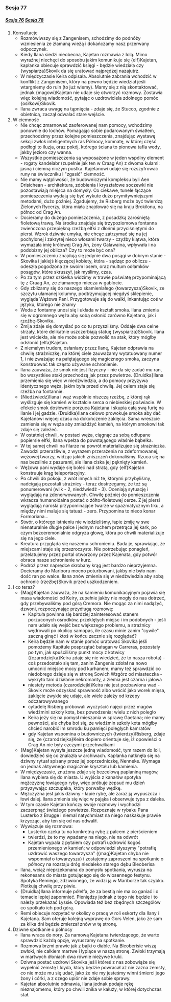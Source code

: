 ### Sesja 77
##### [Sesja 76](#sesja-76) [Sesja 78](#sesja-78)
1. Konsultacje
    - Rozmówiwszy się z Zangenisem, schodzimy do podnóży wzniesienia ze złamaną wieżą i dokańczamy nasz przerwany odpoczynek.
    - Kiedy Ilana siedzi nieobecna, Kajetan rozmawia z Iolą. Mimo wyraźnej niechęci do sposobu jakim komunikuje się {elf}Kajetan, kapłanka obiecuje sprawdzić księgi - będzie wiedziała czy {wyspiarza}Skovik da się uratować najprędzej nazajutrz.
    - W międzyczasie Keira odpisała. Absolutnie zabrania wchodzić w konflikt z Zangenisem, który na pewno będzie wiedział jeśli wtargniemy do ruin (to już wiemy). Mamy się z nią skontaktować, jednak {magowi}Kajetan nie udaje się otworzyć rozmowy. Zostawia więc kolejną wiadomość, pytając o uzdrowiciela zdolnego pomóc {osiłkowi}Skovik.
    - Ilana zwraca uwagę na tąpnięcia - zdaje się, że Stucco, zgodnie z obietnicą, zaczął odwalać stare wejście.
2. W ciemność
    - Nie chcąc zmarnować zaoferowanej nam pomocy, wchodzimy ponownie do lochów. Pomagając sobie podarowanym światłem, przechodzimy przez kolejne pomieszczenia, znajdując wystawę sekcji zwłok inteligentnych ras Północy, komnatę, w której część podłogi to iluzja, oraz pokój, którego ściana to pionowa tafla wody, jakby jezioro czy wanna. 
    - Wszystkie pomieszczenia są wyposażone w jeden wspólny element - rogaty kandelabr (zupełnie jak ten w Craag An) z dwoma kulami: jasną i ciemną niczym pustka. Kajetanowi udaje się rozszyfrować runy na świeczniku i "zgasić" ciemność.
    - Nie mamy wątpliwości, że budowniczymi kompleksu byli Aen Drisichean - architektura, zdobienia i kryształowe soczewki nie pozostawiają miejsca na domysły. Co ciekawe, tunele łączące pomieszczenia wydają się być wykute dużo prymitywniejszymi metodami, dużo później. Zgadujemy, że Risberg może być twierdzą Zielonych Rycerzy, która miała znajdować się na kraju Brokilonu, na północ od Crag An.
    - Docieramy do dużego pomieszczenia, z posadzką zarośniętą fioletową trawą. Na środku znajduje się trzypoziomowa fontanna zwieńczona przepiękną rzeźbą elfki z dłońmi przyciśniętymi do piersi. Wzrok dziwnie umyka, nie chcąc zatrzymać się na jej pochylonej i zakrytej nieco włosami twarzy - czyżby klątwa, która wymazała imię królowej Crag An, żony Galawaina, wpływała i na podobizny jej oblicza? Czy to może być ona?
    - W pomieszczeniu znajdują się jedynie dwa posągi w dobrym stanie - Skovika i jakiejś klęczącej kobiety, która - sądząc po obliczu - odeszła pogodzona ze swoim losem, oraz multum odłamków posągów, które skruszył, jak myślimy, czas.
    - Po za tym przez szkiełka widzimy w trawie poświatę przypominającą tę z Craag An, ze złamanego miecza w gablocie.
    - Gdy zbliżamy się do naszego skamieniałego {towarzysza}Skovik, ze szczytu ułamanej kolumny, podtrzymującej niegdyś sklepienie, wygląda Wężowa Pani. Przygotowuje się do walki, inkantując coś w języku, którego nie znamy
    - Woda z fontanny unosi się i układa w kształt smoka. Ilana zmienia się w ogromnego węża aby sobą osłonić zarówno Kajetana, jak i rzeźbę-Skovika. 
    - Żmija zdaje się domyślać po co tu przyszliśmy. Oddaje dwa celne strzały, które delikatnie uszczerbiają statuę {wyspiarza}Skovik. Ilana jest wściekła, ale nie może sobie pozwolić na atak, który mógłby odsłonić {elfa}Kajetan.
    - Z niemałym trudem, osłaniany przez Ilanę, Kajetan odprawia na chwilę strażniczkę, na której ciele zauważamy wytatuowany numer 1, i nie zważając na pałętającego się magicznego smoka, zaczyna konstruować tak często używane schronienie.
    - Ilana zauważa, że smok nie jest fizyczny - nie da się zadać mu ran, bo wszystkiee ataki przechodzą jak przez powietrze. {Druidka}Ilana przemienia się więc w niedźwiedzia, a do pomocy przyzywa identycznego węża, jakim była przed chwilą. Jej celem staje się rzeźba na fontannie.
    - {Niedźwiedź}Ilana i wąż wspólnie niszczą rzeźbę, z której rąk wyślizguje się kamień w kształcie serca o niebieskiej poświacie. W efekcie smok dosłownie porzuca Kajetana i skupia całą swą furię na Ilanie i jej gadzie. {Druidka}Ilana celowo prowokuje smoka aby dać Kajetanowi więcej czasu na dokończenie zaklęcia. Sama wreszcie zamienia się w węża aby zmiażdżyć kamień, na którym smokowi tak zdaje się zależeć.
    - W ostatniej chwili, w postaci węża, ciągnąc za sobą odłupane popiersie elfki, Ilana wpełza do powstającego właśnie bąbelka.
    - W tej samej chwili na filarze na powrót materializujee się strażniczka. Zawodzi przeraźliwie, z wyrazem przerażenia na zdeformowanej, wężowej twarzy, widząc jakich zniszczeń dokonaliśmy. Rzuca się na nas bezsilnie z pazurami, ale Ilana ciska jej pęknięty kamień. 
    - Wężowa pani wydaje się boleć nad stratą, gdy {elf}Kajetan konstruuje krąg teleportacyjny.
    - Po chwili do pokoju, z wrót innych niż te, którymi przybyliśmy, nadcigają pozostali strażnicy - teraz dostrzegamy, że też są ponumerowani (wilk - 2, niedźwiedź - 3). Oceniają sytuację i wyglądają na zdenerwowanych. Chwilę póżniej do pomieszczenia wkracza humanoidalna postać o żółto-fioletowej cerze. Z jej piersi wyglądają narośla przypominające twarze w spazmatycznym tiku, a między nimi maluje się tatuaż - zero. Przypomina to nieco konar Formoriana...
    - Stwór, o którego istnieniu nie wiedzieliśmy, łapie żmiję w swe nienaturalnie długie palce i jednym ruchem przetrąca jej kark, po czym bezceremonialnie odgryza głowę, która po chwili materializuje się na jego ciele. 
    - Kreatura przygląda się naszemu schronieniu. Bada je, sprawiając, że miejscami staje się przezroczyste. Nie potrzebując ponagleń, przelatujemy przez portal otworzony przez Kajenata, gdy potwór obraca nasze schronienie w kurz.
    - Podróż przez naprędce skrobany krąg jest bardzo nieprzyjemna. Docieramy do Mariboru mocno poturbowani, jakby nie było nam dość ran po walce. Ilana znów zmienia się w niedźwiedzia aby sobą ochronić {rzeźbę}Skovik przed uszkodzeniem.
3. I co teraz?
    - {Mag}Kajetan zauważa, że na kamieniu komunikacyjnym pojawia się masa wiadomości od Keiry, zupełnie jakby nie mogły do nas dotrzeć, gdy przebywaliśmy pod górą Cremora. Nie mogąc za nimi nadążyć, dzwoni, rozpoczynając przydługą rozmowę:
        - Kapituła powinna się bardziej zainteresować stanem porzuconych ośrodków, przeklętych miejsc i im podobnych - jeśli nam udało się wejść bez większego problemu, a strażnicy wędrowali po okolicy samopas, ile czasu minie zanim "cywile" zaczną ginąć i ktoś w końcu zacznie się rozglądać?
        - Keira będzie nam w stanie pomóc uratować Skovika jeśli pomożemy Kapitule posprzątać bałagan w Carreras, pozostały po tym, jak spuściliśmy punkt mocy z kotwicy ({czarodziejka}Keira zdaje się nie wiedzieć, że to nasza robota) - coś przedostało się tam, zanim Zangenis zdołał na nowo umocnić miejsce mocy pod kurhanem; mamy też sprawdzić co niedobrego dzieje się w stronę Sowich Wzgórz od miasteczka - wykryto tam działanie nekromanty, a ziemia jest czarna i jałowa
        - niestety metoda {czarodziejki}Keira nie jest pozbawiona wad - Skovik może odzyskać sprawność albo wrócić jako worek mięsa, zaklęcie zwykle się udaje, ale wiele zależy od krzepy odczarowywanego
        - cytadelę Risberg próbowali wyczyścić najęci przez magów wiedźmini szkoły kota, bez powodzenia; wielu z nich poległo
        - Keira jeży się na pomysł mieszania w sprawę Gaetana; nie mamy pewności, ale chyba boi się, że wiedźmin szkoły kota mógłby chcieć narobić im smrodu ku pamięci poległych kamratów
        - gdy Kajetan wspomina o budowniczych {twierdzy}Risberg, zdaje się, że {czarodziejka}Keira dopiero orientuje się, iż opowieści o Crag An nie były czczymi przechwałkami
    - {Mag}Kajetan wysyła jeszcze jedną wiadomość, tym razem do Ioli, dowiedzieć się co znalazła w archiwach. Kapłanka natknęła się na dziwny rytuał spisany przez jej poprzedniczkę, Nenneke. Wymaga on jednak aktywnego magicznie kryształu lub kamienia.
    - W międzyczasie, znużona zdaje się bezcelową paplaniną magów, Ilana wybiera się do miasta. U wyjścia z kanałów spotyka mężczyznę łowiącego ryby, więc próbuje zepsuć mu dzień przyzywając szczupaka, który porwałby wędkę.
    - Mężczyzna jest jakiś dziwny - łapie rybę, ale zaraz ją wypuszcza i łowi dalej. Ilana zmienia się więc w pająka i obserwuje typa z daleka.
    - W tym czasie Kajetan kończy swoje rozmowy i wychodzi zaczerpnąć świeżego powietrza. Rozpoznaje w rybaku Pana Lusterko z Brugge i niemal natychmiast na niego naskakuje prawie krzycząc, aby ten się od nas odwalił.
    - Wywiązuje się rozmowa:
        - Lusterko czeka tu na konkretną rybę z palcem z pierścieniem
        - twierdzi, że to my wpadamy na niego, nie na odwrót
        - Kajetan wypala z pytaiem czy potrafi uzdrowić kogoś przemienionego w kamień; w odpowiedzi słyszymy "potrafię uzdrowić waszego towarzysza" ({mag}Kajetan chyba nie wspomniał o towarzyszu) i zostajemy zaproszeni na spotkanie o północy na rozstaju dróg niedaleko starego dębu Bleoberisa
    - Ilana, wciąż nieprzekonana do pomysłu spotkania, wyrusza na rekonesans do miasta gotującego się do wiosennego festynu. Spotyka Remiego, zdziwionego, że widzi ją w Mariborze tak szybko. Plotkują chwilę przy piwie.
    - {Druidka}Ilana informuje półelfa, że za bestią nie ma co ganiać i o temacie lepiej zapomnieć. Pieniędzy jednak z tego nie będzie i to należy przekazać Lyssie. Opowiada też bez zbędnych szczegółów co spotkało ich pod górą.
    - Remi obiecuje rozpytać w okolicy o pracę w roli eskorty dla Ilany i Kajetana. Sam oferuje kolejną wyprawę do Gors Velen, jako że sam za kilka dni będzie zmierzał znów w tę stronę.
4. Dziwne spotkanie o północy
    - Ilana wraca do nory. Za namową Kajetana twierdzącego, że warto sprawdzić każdą opcję, wyruszamy na spotkanie.
    - Rozmowa brzmi prawie jak z bajki o diable. Na Bleoberisie wiszą zwłoki, nie całkiem martwe i łypiące w naszą stronę. Zwłoki trzymają w martwych dłoniach dwa równie nieżywe kruki.
    - Dziwna postać uzdrowi Skovika jeśli któreś z nas zobowiąże się wypełnić zemstę Lloyda, który będzie powracał aż nie zazna zemsty, co nie może mu się udać, jako że nie my jesteśmy winni śmierci jego żony i córki, a z czego upiór nie zdaje sobie sprawy. 
    - Kajetan absolutnie odmawia, Ilana jednak podaje rękę nieznajomemu, który po chwili znika w kałuży, w której dotychczas stał.